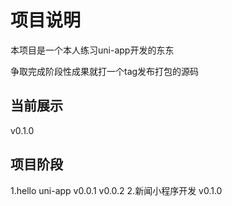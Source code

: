 # 项目说明

本项目是一个本人练习uni-app开发的东东

争取完成阶段性成果就打一个tag发布打包的源码

## 当前展示

v0.1.0



## 项目阶段
1.hello uni-app
v0.0.1
v0.0.2
2.新闻小程序开发
v0.1.0
